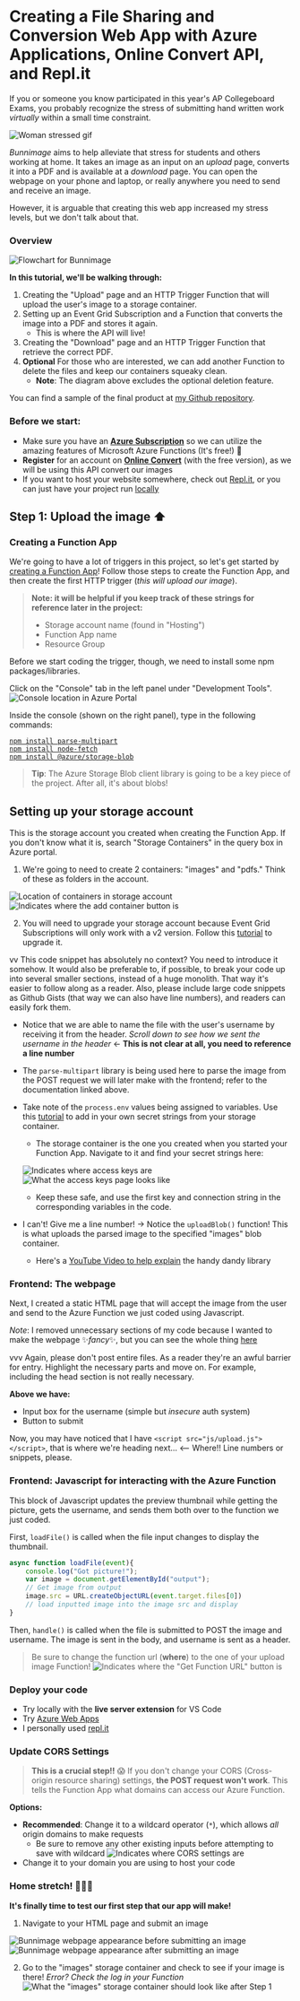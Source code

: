 # Creating a File Sharing and Conversion Web App with Azure Applications, Online Convert API, and Repl.it

If you or someone you know participated in this year's AP Collegeboard Exams, you probably recognize the stress of submitting hand written work *virtually* within a small time constraint.

![Woman stressed gif](https://media.giphy.com/media/3o7TKRwpns23QMNNiE/giphy.gif)

*Bunnimage* aims to help alleviate that stress for students and others working at home. It takes an image as an input on an *upload* page, converts it into a PDF and is available at a *download* page. You can open the webpage on your phone and laptop, or really anywhere you need to send and receive an image.

However, it is arguable that creating this web app increased my stress levels, but we don't talk about that.

### Overview
![Flowchart for Bunnimage](https://user-images.githubusercontent.com/69332964/99191176-01198180-2739-11eb-9889-872822df6bd8.png)

**In this tutorial, we'll be walking through:**

1. Creating the "Upload" page and an HTTP Trigger Function that will upload the user's image to a storage container.
2. Setting up an Event Grid Subscription and a Function that converts the image into a PDF and stores it again. 
   - This is where the API will live!
3. Creating the "Download" page and an HTTP Trigger Function that retrieve the correct PDF. 
4. **Optional** For those who are interested, we can add another Function to delete the files and keep our containers squeaky clean. 
   - **Note**: The diagram above excludes the optional deletion feature.

You can find a sample of the final product at [my Github repository](https://github.com/emsesc/bunnimage). 

### Before we start:

* Make sure you have an [**Azure Subscription**](https://azure.microsoft.com/en-us/free/) so we can utilize the amazing features of Microsoft Azure Functions (It's free!) 🤩
* **Register** for an account on [**Online Convert**](https://www.online-convert.com/register) (with the free version), as we will be using this API convert our images
* If you want to host your website somewhere, check out [Repl.it](https://repl.it/languages/html), or you can just have your project run [locally](https://marketplace.visualstudio.com/items?itemName=ritwickdey.LiveServer)

## Step 1: Upload the image ⬆️

### Creating a Function App
We're going to have a lot of triggers in this project, so let's get started by [creating a Function App](https://docs.microsoft.com/en-us/azure/azure-functions/functions-create-first-azure-function)! Follow those steps to create the Function App, and then create the first HTTP trigger (*this will upload our image*).

> **Note: it will be helpful if you keep track of these strings for reference later in the project:**
> * Storage account name (found in "Hosting")
> * Function App name
> * Resource Group

Before we start coding the trigger, though, we need to install some npm packages/libraries.

Click on the "Console" tab in the left panel under "Development Tools".
![Console location in Azure Portal](https://user-images.githubusercontent.com/69332964/99189070-59e31d00-272d-11eb-80a4-17444e5fac65.png)

Inside the console (shown on the right panel), type in the following commands:

[`npm install parse-multipart`](https://www.npmjs.com/package/parse-multipart)  
[`npm install node-fetch`](https://www.npmjs.com/package/node-fetch)  
[`npm install @azure/storage-blob`](https://www.npmjs.com/package/@azure/storage-blob)  

> **Tip**: The Azure Storage Blob client library is going to be a key piece of the project. After all, it's about blobs!

## Setting up your storage account 
This is the storage account you created when creating the Function App. If you don't know what it is, search "Storage Containers" in the query box in Azure portal. 
1. We're going to need to create 2 containers: "images" and "pdfs." Think of these as folders in the account.

![Location of containers in storage account](https://user-images.githubusercontent.com/69332964/99161767-75194280-26c3-11eb-8ad1-c19d63d37bbb.png)
![Indicates where the add container button is](https://user-images.githubusercontent.com/69332964/99161780-8cf0c680-26c3-11eb-9bfc-78dc3262b038.png)

2. You will need to upgrade your storage account because Event Grid Subscriptions will only work with a v2 version. Follow this [tutorial](https://docs.microsoft.com/en-us/azure/storage/common/storage-account-upgrade?tabs=azure-portal) to upgrade it.

vv This code snippet has absolutely no context? You need to introduce it somehow.
It would also be preferable to, if possible, to break your code up into several smaller sections, instead of a huge monolith.
That way it's easier to follow along as a reader.
Also, please include large code snippets as Github Gists (that way we can also have line numbers), and readers can easily fork them.

<script src="https://gist.github.com/emsesc/d09a6d7c0caa1318d8e184ebf412c185.js"></script>

<script src="https://gist.github.com/emsesc/8177c15fea34c208bc9a7fc9ea0bc585.js"></script>

* Notice that we are able to name the file with the user's username by receiving it from the header. *Scroll down to see how we sent the username in the header* <- **This is not clear at all, you need to reference a line number**
* The `parse-multipart` library is being used here to parse the image from the POST request we will later make with the frontend; refer to the documentation linked above.
* Take note of the `process.env` values being assigned to variables. Use this [tutorial](https://docs.microsoft.com/en-us/azure/azure-functions/functions-how-to-use-azure-function-app-settings) to add in your own secret strings from your storage container. 
    * The storage container is the one you created when you started your Function App. Navigate to it and find your secret strings here:
    
    ![Indicates where access keys are](https://user-images.githubusercontent.com/69332964/99161798-ba3d7480-26c3-11eb-8e55-eac4bd4cb174.png)
    ![What the access keys page looks like](https://user-images.githubusercontent.com/69332964/99161822-ec4ed680-26c3-11eb-8977-f12beb496c24.png)
    * Keep these safe, and use the first key and connection string in the corresponding variables in the code.
* I can't! Give me a line number! -> Notice the `uploadBlob()` function! This is what uploads the parsed image to the specified "images" blob container.
    * Here's a [YouTube Video to help explain](https://youtu.be/Qt_VXM_fml4) the handy dandy library

### Frontend: The webpage
Next, I created a static HTML page that will accept the image from the user and send to the Azure Function we just coded using Javascript.

*Note*: I removed unnecessary sections of my code because I wanted to make the webpage ✨*fancy*✨, but you can see the whole thing [here](https://github.com/emsesc/bunnimage/blob/main/upload.html)

vvv Again, please don't post entire files. As a reader they're an awful barrier for entry. Highlight the necessary parts and move on. For example, including the head section is not really necessary.

<script src="https://gist.github.com/emsesc/faaa81463826cb383110d86071ace146.js"></script>

**Above we have:**
* Input box for the username (simple but *insecure* auth system)
* Button to submit

Now, you may have noticed that I have `<script src="js/upload.js"></script>`, that is where we're heading next... <-- Where!! Line numbers or snippets, please.

### Frontend: Javascript for interacting with the Azure Function

This block of Javascript updates the preview thumbnail while getting the picture, gets the username, and sends them both over to the function we just coded.

First, `loadFile()` is called when the file input changes to display the thumbnail.
```js
async function loadFile(event){
    console.log("Got picture!");
    var image = document.getElementById("output");
    // Get image from output 
    image.src = URL.createObjectURL(event.target.files[0])
    // load inputted image into the image src and display
}
```

Then, `handle()` is called when the file is submitted to POST the image and username. The image is sent in the body, and username is sent as a header.

<script src="https://gist.github.com/emsesc/b4d045380641847163399aa4fed6841e.js"></script>

> Be sure to change the function url (**where**) to the one of your upload image Function!
![Indicates where the "Get Function URL" button is](https://user-images.githubusercontent.com/69332964/99188529-73369a00-272a-11eb-93df-04fdce5381df.png)

### Deploy your code
* Try locally with the **live server extension** for VS Code
* Try [Azure Web Apps](https://azure.microsoft.com/en-us/services/app-service/web/)
* I personally used [repl.it](https://repl.it/languages/html)

### Update CORS Settings
> **This is a crucial step!!** 😱 If you don't change your CORS (Cross-origin resource sharing) settings, **the POST request won't work**. This tells the Function App what domains can access our Azure Function.

**Options:** 
* **Recommended**: Change it to a wildcard operator (`*`), which allows *all* origin domains to make requests
    * Be sure to remove any other existing inputs before attempting to save with wildcard
![Indicates where CORS settings are](https://user-images.githubusercontent.com/69332964/99188905-6f0b7c00-272c-11eb-8142-f91882227c78.png)
* Change it to your domain you are using to host your code

### Home stretch! 🏃🏻‍♀️
**It's finally time to test our first step that our app will make!**

1. Navigate to your HTML page and submit an image

![Bunnimage webpage appearance before submitting an image](https://user-images.githubusercontent.com/69332964/99189240-3cfb1980-272e-11eb-8896-e959f37480b3.png)
![Bunnimage webpage appearance after submitting an image](https://user-images.githubusercontent.com/69332964/99189255-53a17080-272e-11eb-9cab-a73faf504b3f.png)

2. Go to the "images" storage container and check to see if your image is there!
    *Error? Check the log in your Function*
![What the "images" storage container should look like after Step 1](https://user-images.githubusercontent.com/69332964/99189316-9c592980-272e-11eb-9870-dbc1f9352599.png)
